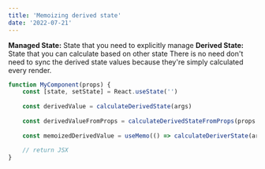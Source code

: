 ```yaml
---
title: 'Memoizing derived state'
date: '2022-07-21'
---
```


**Managed State:** State that you need to explicitly manage
**Derived State:** State that you can calculate based on other state
There is no need don't need to sync the derived state values because they're simply calculated every render.

```javascript
function MyComponent(props) {
    const [state, setState] = React.useState('')
    
    const derivedValue = calculateDerivedState(args)
    
    const derivedValueFromProps = calculateDerivedStateFromProps(props.value)
    
    const memoizedDerivedValue = useMemo(() => calculateDeriverState(args), [args])
    
    // return JSX
}
```
